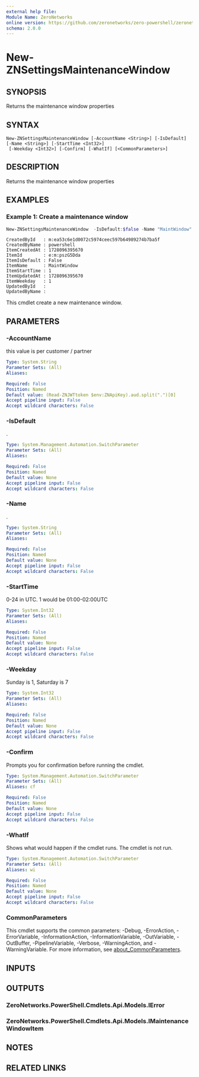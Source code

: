 ```yaml
---
external help file:
Module Name: ZeroNetworks
online version: https://github.com/zeronetworks/zero-powershell/zeronetworks/new-znsettingsmaintenancewindow
schema: 2.0.0
---
```


# New-ZNSettingsMaintenanceWindow

## SYNOPSIS
Returns the maintenance window properties

## SYNTAX

```
New-ZNSettingsMaintenanceWindow [-AccountName <String>] [-IsDefault] [-Name <String>] [-StartTime <Int32>]
 [-Weekday <Int32>] [-Confirm] [-WhatIf] [<CommonParameters>]
```

## DESCRIPTION
Returns the maintenance window properties

## EXAMPLES

### Example 1: Create a maintenance window
```powershell
New-ZNSettingsMaintenanceWindow  -IsDefault:$false -Name "MaintWindow" -StartTime 1 -Weekday 1
```

```output
CreatedById   : m:ea53c6e1d0072c5974ceec597b64989274b7ba5f
CreatedByName : powershell
ItemCreatedAt : 1728096395670
ItemId        : e:m:pszG5Dda
ItemIsDefault : False
ItemName      : MaintWindow
ItemStartTime : 1
ItemUpdatedAt : 1728096395670
ItemWeekday   : 1
UpdatedById   : 
UpdatedByName : 
```

This cmdlet create a new maintenance window.

## PARAMETERS

### -AccountName
this value is per customer / partner

```yaml
Type: System.String
Parameter Sets: (All)
Aliases:

Required: False
Position: Named
Default value: (Read-ZNJWTtoken $env:ZNApiKey).aud.split(".")[0]
Accept pipeline input: False
Accept wildcard characters: False
```

### -IsDefault
.

```yaml
Type: System.Management.Automation.SwitchParameter
Parameter Sets: (All)
Aliases:

Required: False
Position: Named
Default value: None
Accept pipeline input: False
Accept wildcard characters: False
```

### -Name
.

```yaml
Type: System.String
Parameter Sets: (All)
Aliases:

Required: False
Position: Named
Default value: None
Accept pipeline input: False
Accept wildcard characters: False
```

### -StartTime
0-24 in UTC.
1 would be 01:00-02:00UTC

```yaml
Type: System.Int32
Parameter Sets: (All)
Aliases:

Required: False
Position: Named
Default value: None
Accept pipeline input: False
Accept wildcard characters: False
```

### -Weekday
Sunday is 1, Saturday is 7

```yaml
Type: System.Int32
Parameter Sets: (All)
Aliases:

Required: False
Position: Named
Default value: None
Accept pipeline input: False
Accept wildcard characters: False
```

### -Confirm
Prompts you for confirmation before running the cmdlet.

```yaml
Type: System.Management.Automation.SwitchParameter
Parameter Sets: (All)
Aliases: cf

Required: False
Position: Named
Default value: None
Accept pipeline input: False
Accept wildcard characters: False
```

### -WhatIf
Shows what would happen if the cmdlet runs.
The cmdlet is not run.

```yaml
Type: System.Management.Automation.SwitchParameter
Parameter Sets: (All)
Aliases: wi

Required: False
Position: Named
Default value: None
Accept pipeline input: False
Accept wildcard characters: False
```

### CommonParameters
This cmdlet supports the common parameters: -Debug, -ErrorAction, -ErrorVariable, -InformationAction, -InformationVariable, -OutVariable, -OutBuffer, -PipelineVariable, -Verbose, -WarningAction, and -WarningVariable. For more information, see [about_CommonParameters](http://go.microsoft.com/fwlink/?LinkID=113216).

## INPUTS

## OUTPUTS

### ZeroNetworks.PowerShell.Cmdlets.Api.Models.IError

### ZeroNetworks.PowerShell.Cmdlets.Api.Models.IMaintenanceWindowItem

## NOTES

## RELATED LINKS

